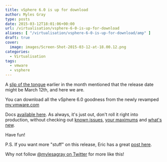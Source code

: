 ```yaml
---
title: vSphere 6.0 is up for download
author: Myles Gray
type: posts
date: 2015-03-12T18:01:06+00:00
url: /virtualisation/vsphere-6-0-is-up-for-download
aliases: [ "/virtualisation/vsphere-6-0-is-up-for-download/amp" ]
draft: true
cover:
  image: images/Screen-Shot-2015-03-12-at-18.00.12.png
categories:
  - Virtualisation
tags:
  - vmware
  - vsphere
---
```


A [slip of the tongue][1] earlier in the month mentioned that the release date might be March 12th, and here we are.

You can download all the vSphere 6.0 goodness from the newly revamped [my.vmware.com][2]

Docs [available here][3]. As always, it's just out, don't roll it right into production, without checking out [known issues][4], [your maximums][5] and [what's][6] [new][7].

Have fun!

P.S. If you want more "stuff" on this release, Eric has a great [post here][8].

Why not follow [@mylesagray on Twitter][9] for more like this!

 [1]: http://www.dutchvmafia.com/vsphere-6-release-date-in-kb/?doing_wp_cron=1426182452.5982270240783691406250
 [2]: https://my.vmware.com/web/vmware/info/slug/datacenter_cloud_infrastructure/vmware_vcloud_suite/6_0
 [3]: http://pubs.vmware.com/vsphere-60/index.jsp?__utma=207178772.516962431.1425148983.1425148983.1426182757.2&__utmb=207178772.1.10.1426182757&__utmc=207178772&__utmx=-&__utmz=207178772.1425148983.1.1.utmcsr=google%7Cutmccn=%28organic%29%7Cutmcmd=organic%7Cutmctr=%28not%20provided%29&__utmv=-&__utmk=174167841
 [4]: http://kb.vmware.com/selfservice/microsites/search.do?language=en_US&cmd=displayKC&externalId=2110293
 [5]: https://www.vmware.com/pdf/vsphere6/r60/vsphere-60-configuration-maximums.pdf
 [6]: http://www.vmware.com/files/pdf/vsphere/VMware-vSphere-Whats-New.pdf
 [7]: http://www.vmware.com/files/pdf/vsphere/VMware-vSphere-Platform-Whats-New.pdf
 [8]: http://vsphere-land.com/news/vsphere-6-0-link-o-rama.html
 [9]: https://twitter.com/mylesagray